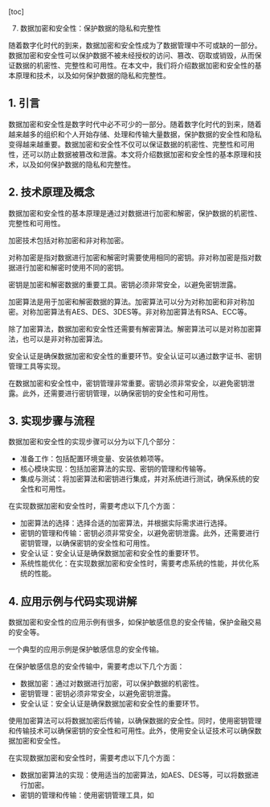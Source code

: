 
[toc]                    
                
                
7. 数据加密和安全性：保护数据的隐私和完整性

随着数字化时代的到来，数据加密和安全性成为了数据管理中不可或缺的一部分。数据加密和安全性可以保护数据不被未经授权的访问、篡改、窃取或销毁，从而保证数据的机密性、完整性和可用性。在本文中，我们将介绍数据加密和安全性的基本原理和技术，以及如何保护数据的隐私和完整性。

## 1. 引言

数据加密和安全性是数字时代中必不可少的一部分。随着数字化时代的到来，随着越来越多的组织和个人开始存储、处理和传输大量数据，保护数据的安全性和隐私变得越来越重要。数据加密和安全性不仅可以保证数据的机密性、完整性和可用性，还可以防止数据被篡改和泄露。本文将介绍数据加密和安全性的基本原理和技术，以及如何保护数据的隐私和完整性。

## 2. 技术原理及概念

数据加密和安全性的基本原理是通过对数据进行加密和解密，保护数据的机密性、完整性和可用性。

加密技术包括对称加密和非对称加密。

对称加密是指对数据进行加密和解密时需要使用相同的密钥。非对称加密是指对数据进行加密和解密时使用不同的密钥。

密钥是加密和解密数据的重要工具。密钥必须非常安全，以避免密钥泄露。

加密算法是用于加密和解密数据的算法。加密算法可以分为对称加密和非对称加密。对称加密算法有AES、DES、3DES等。非对称加密算法有RSA、ECC等。

除了加密算法，数据加密和安全性还需要有解密算法。解密算法可以是对称加密算法，也可以是非对称加密算法。

安全认证是确保数据加密和安全性的重要环节。安全认证可以通过数字证书、密钥管理工具等实现。

在数据加密和安全性中，密钥管理非常重要。密钥必须非常安全，以避免密钥泄露。此外，还需要进行密钥管理，以确保密钥的安全性和可用性。

## 3. 实现步骤与流程

数据加密和安全性的实现步骤可以分为以下几个部分：

- 准备工作：包括配置环境变量、安装依赖项等。
- 核心模块实现：包括加密算法的实现、密钥的管理和传输等。
- 集成与测试：将加密算法和密钥进行集成，并对系统进行测试，确保系统的安全性和可用性。

在实现数据加密和安全性时，需要考虑以下几个方面：

- 加密算法的选择：选择合适的加密算法，并根据实际需求进行选择。
- 密钥的管理和传输：密钥必须非常安全，以避免密钥泄露。此外，还需要进行密钥管理，以确保密钥的安全性和可用性。
- 安全认证：安全认证是确保数据加密和安全性的重要环节。
- 系统性能优化：在实现数据加密和安全性时，需要考虑系统的性能，并优化系统的性能。

## 4. 应用示例与代码实现讲解

数据加密和安全性的应用示例有很多，如保护敏感信息的安全传输，保护金融交易的安全等。

一个典型的应用示例是保护敏感信息的安全传输。

在保护敏感信息的安全传输中，需要考虑以下几个方面：

- 数据加密：通过对数据进行加密，可以保护数据的机密性。
- 密钥管理：密钥必须非常安全，以避免密钥泄露。
- 安全认证：安全认证是确保数据加密和安全性的重要环节。

使用加密算法可以将数据加密后传输，以确保数据的安全性。同时，使用密钥管理和传输技术可以确保密钥的安全性和可用性。此外，使用安全认证技术可以确保数据加密和安全性。

在实现数据加密和安全性时，需要考虑以下几个方面：

- 数据加密算法的实现：使用适当的加密算法，如AES、DES等，可以将数据进行加密。
- 密钥的管理和传输：使用密钥管理工具，如

